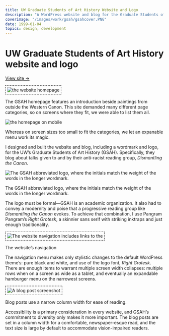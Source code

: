 ```yaml
---
title: UW Graduate Students of Art History Website and Logo
description: "A WordPress website and blog for the Graduate Students of Art History, specifically their reading group, Dismantling The Canon"
coverimage: "/images/work/gsah/gsahcover.PNG"
date: 1999-01-04
topics: design, development
---
```

<style>
	img.hasborder {
		border: 1px dashed black;
		padding: .3rem;
	}
</style>

# UW Graduate Students of Art History website and logo

<p><a class="visitsitelink" href="http://depts.washington.edu/gsah/">View site &rarr;</a></p>

<img src="/images/work/gsah/homepage_screenshot.png" alt="the website homepage" class="hasborder">

<p class="caption">The GSAH homepage features an introduction beside paintings from outside the Western Canon. This site demanded many different page categories, so on screens where they fit, we were able to list them all.</p>

<p><img src="/images/work/gsah/homepage_mobile.png" alt="the homepage on mobile"></p>

<p class="caption">Whereas on screen sizes too small to fit the categories, we let an expanable menu work its magic.</p>

I designed and built the website and blog, including a wordmark and logo, for the UW’s Graduate Students of Art History (GSAH). Specifically, they blog about talks given to and by their anti-racist reading group, *Dismantling the Canon*.

<img src="/images/work/logos/gsahlogo.svg" alt="The GSAH abbreviated logo, where the initials match the weight of the words in the longer wordmark.">

<p class="caption">The GSAH abbreviated logo, where the initials match the weight of the words in the longer wordmark.</p>

The logo must be formal&mdash;GSAH is an academic organization. It also had to convey a modernity and poise that a progressive reading group like *Dismantling the Canon* evokes. To achieve that combination, I use Pangram Pangram’s *Right Grotesk*, a skinnier sans serif with striking inktraps and just enough traditionality.

<p>
<img class="hasborder" src="/images/work/gsah/headerscreenshot.PNG" alt="The website navigation includes links to the ">
</p>

<p class="caption">The website’s navigation</p>

The navigation menu makes only stylistic changes to the default WordPress theme’s: pure black and white, and use of the logo font, *Right Grotesk*. There are enough items to warrant multiple screen width collapses: multiple rows when on a screen as wide as a tablet, and eventually an expandable hamburger menu on the narrowest screens.
<p>
<img class="hasborder" src="/images/work/gsah/blogpostscreenshot.PNG" alt="A blog post screenshot">
</p>

<p class="caption">Blog posts use a narrow column width for ease of reading.</p>

Accessibility is a primary consideration in every website, and GSAH’s commitment to diversity only makes it more important. The blog posts are set in a column width for a comfortable, newspaper-esque read, and the text size is large by default to accommodate vision-impaired readers.